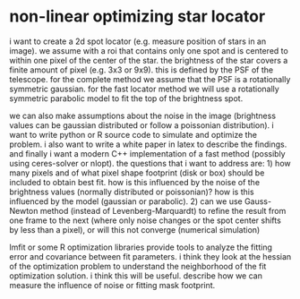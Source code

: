 # non-linear optimizing star locator


i want to create a 2d spot locator (e.g. measure position of stars in
an image). we assume with a roi that contains only one spot and is
centered to within one pixel of the center of the star. the brightness
of the star covers a finite amount of pixel (e.g. 3x3 or 9x9). this is
defined by the PSF of the telescope. for the complete method we assume
that the PSF is a rotationally symmetric gaussian. for the fast
locator method we will use a rotationally symmetric parabolic model to
fit the top of the brightness spot.

we can also make assumptions about the noise in the image (brightness
values can be gaussian distributed or follow a poissonian
distribution). i want to write python or R source code to simulate and
optimize the problem. i also want to write a white paper in latex to
describe the findings. and finally i want a modern C++ implementation
of a fast method (possibly using ceres-solver or nlopt). the questions
that i want to address are: 1) how many pixels and of what pixel shape
footprint (disk or box) should be included to obtain best fit. how is
this influenced by the noise of the brightness values (normally
distributed or poissonian)? how is this influenced by the model
(gaussian or parabolic). 2) can we use Gauss-Newton method (instead of
Levenberg-Marquardt) to refine the result from one frame to the next
(where only noise changes or the spot center shifts by less than a
pixel), or will this not converge (numerical simulation)

lmfit or some R optimization libraries provide tools to analyze the
fitting error and covariance between fit parameters. i think they look
at the hessian of the optimization problem to understand the
neighborhood of the fit optimization solution. i think this will be
useful. describe how we can measure the influence of noise or fitting
mask footprint.

